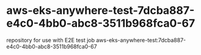 # aws-eks-anywhere-test-7dcba887-e4c0-4bb0-abc8-3511b968fca0-67
repository for use with E2E test job aws-eks-anywhere-test:7dcba887-e4c0-4bb0-abc8-3511b968fca0-67
